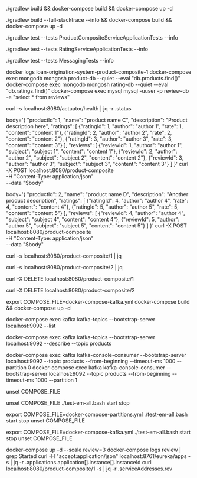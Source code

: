 ./gradlew build && docker-compose build && docker-compose up -d

./gradlew build --full-stacktrace --info && docker-compose build && docker-compose up -d

./gradlew test --tests ProductCompositeServiceApplicationTests --info

./gradlew test --tests RatingServiceApplicationTests --info

./gradlew test --tests MessagingTests --info

docker logs loan-origination-system-product-composite-1
docker-compose exec mongodb mongosh product-db --quiet --eval "db.products.find()"
docker-compose exec mongodb mongosh rating-db --quiet --eval "db.ratings.find()"
docker-compose exec mysql mysql -uuser -p review-db -e "select * from reviews"

curl -s localhost:8080/actuator/health | jq -r .status

body='{
"productId": 1,
"name": "product name C",
"description": "Product description here",
"ratings": [
{"ratingId": 1, "author": "author 1", "rate": 1, "content": "content 1"},
{"ratingId": 2, "author": "author 2", "rate": 2, "content": "content 2"},
{"ratingId": 3, "author": "author 3", "rate": 3, "content": "content 3"}
],
"reviews": [
{"reviewId": 1, "author": "author 1", "subject": "subject 1", "content": "content 1"},
{"reviewId": 2, "author": "author 2", "subject": "subject 2", "content": "content 2"},
{"reviewId": 3, "author": "author 3", "subject": "subject 3", "content": "content 3"}
]
}'
curl -X POST localhost:8080/product-composite \
-H "Content-Type: application/json" \
--data "$body"

body='{
"productId": 2,
"name": "product name D",
"description": "Another product description",
"ratings": [
{"ratingId": 4, "author": "author 4", "rate": 4, "content": "content 4"},
{"ratingId": 5, "author": "author 5", "rate": 5, "content": "content 5"}
],
"reviews": [
{"reviewId": 4, "author": "author 4", "subject": "subject 4", "content": "content 4"},
{"reviewId": 5, "author": "author 5", "subject": "subject 5", "content": "content 5"}
]
}'
curl -X POST localhost:8080/product-composite \
-H "Content-Type: application/json" \
--data "$body"

curl -s localhost:8080/product-composite/1 | jq

curl -s localhost:8080/product-composite/2 | jq

curl -X DELETE localhost:8080/product-composite/1

curl -X DELETE localhost:8080/product-composite/2

export COMPOSE_FILE=docker-compose-kafka.yml
docker-compose build && docker-compose up -d

docker-compose exec kafka kafka-topics --bootstrap-server localhost:9092 --list

docker-compose exec kafka kafka-topics --bootstrap-server localhost:9092 --describe --topic products

docker-compose exec kafka kafka-console-consumer --bootstrap-server localhost:9092 --topic products --from-beginning --timeout-ms 1000 --partition 0
docker-compose exec kafka kafka-console-consumer --bootstrap-server localhost:9092 --topic products --from-beginning --timeout-ms 1000 --partition 1

unset COMPOSE_FILE

unset COMPOSE_FILE
./test-em-all.bash start stop

export COMPOSE_FILE=docker-compose-partitions.yml
./test-em-all.bash start stop
unset COMPOSE_FILE

export COMPOSE_FILE=docker-compose-kafka.yml
./test-em-all.bash start stop
unset COMPOSE_FILE

docker-compose up -d --scale review=3
docker-compose logs review | grep Started
curl -H "accept:application/json" localhost:8761/eureka/apps -s | jq -r .applications.application[].instance[].instanceId
curl localhost:8080/product-composite/1 -s | jq -r .serviceAddresses.rev